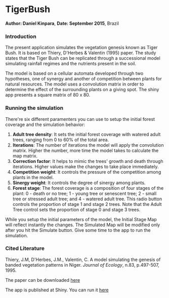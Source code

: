 # TigerBush

**Author: Daniel Kinpara**, **Date: September 2015**, Brazil

### Introduction
The present application simulates the vegetation genesis known as Tiger Bush. It is based on Thiery, D'Herbes & Valentin (1995) paper. The study states that the Tiger Bush can be replicated through a successional model simulating rainfall regimes and the nutrients present in the soil.

The model is based on a cellular automata developed through two hypotheses, one of synergy and another of competition between plants for natural resources. The model uses a convolution matrix in order to determine the effect of the surrounding plants on a giving spot. The shiny app presents a square matrix of 80 x 80.

### Running the simulation
There're six different paramenters you can use to setup the initial forest coverage and the simulation behavior:

1. **Adult tree density**: It sets the initial forest coverage with watered adult trees, ranging from 0 to 60% of the total area.
2. **Iterations**: The number of iterations the model will apply the convolution matrix. Higher the number, more time the model takes to calculate the map matrix.
3. **Correction factor**: It helps to mimic the trees' growth and death through iterations. Higher values make the changes to take place immediately.
4. **Competition weight**: It controls the pressure of the competition among plants in the model.
5. **Sinergy weight**: It controls the degree of sinergy among plants.
6. **Forest stage**: The forest coverage is a composition of four stages of the plant: 0 - death or no tree; 1 - young tree or senescent tree; 2 - small tree or stressed adult tree; and 4 - watered adult tree. This radio button controls the proportion of stage 1 and stage 2 trees. Note that the Adult Tree control sets the proportion of stage 0 and stage 3 trees.

While you setup the initial parameters of the model, the Initial Stage Map will reflect instantly the changes. The Simulated Map will be modified only after you hit the Simulate button. Give some time to the app to run the simulation.

### Cited Literature
Thiery, J.M, D'Herbes, J.M., Valentin, C. A model simulating the genesis of banded vegetation patterns in Niger. *Journal of Ecology*, n.83, p.497-507, 1995.

The paper can be downloaded [here](http://goo.gl/TTjxCC)

The app is published at Shiny. You can run it [here](https://dkinpara.shinyapps.io/TigerBush)
